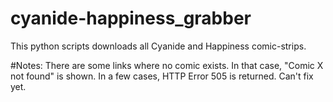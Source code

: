 # cyanide-happiness_grabber
This python scripts downloads all Cyanide and Happiness comic-strips.

#Notes:
There are some links where no comic exists. In that case, "Comic X not found" is shown. In a few cases, HTTP Error 505 is returned. Can't fix yet. 
